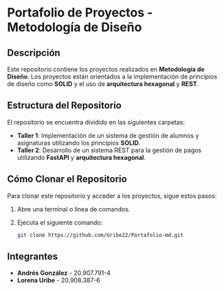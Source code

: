 # Portafolio de Proyectos - Metodología de Diseño

## Descripción

Este repositorio contiene los proyectos realizados en **Metodología de Diseño**. Los proyectos están orientados a la implementación de principios de diseño como **SOLID** y el uso de **arquitectura hexagonal** y **REST**.

## Estructura del Repositorio

El repositorio se encuentra dividido en las siguientes carpetas:

- **Taller 1**: Implementación de un sistema de gestión de alumnos y asignaturas utilizando los principios **SOLID**.
- **Taller 2**: Desarrollo de un sistema REST para la gestión de pagos utilizando **FastAPI** y **arquitectura hexagonal**.

## Cómo Clonar el Repositorio

Para clonar este repositorio y acceder a los proyectos, sigue estos pasos:

1. Abre una terminal o línea de comandos.
2. Ejecuta el siguiente comando:

   ```bash
   git clone https://github.com/Uribe22/Portafolio-md.git

## Integrantes

- **Andrés González** - 20.907.791-4
- **Lorena Uribe** - 20.908.387-6
